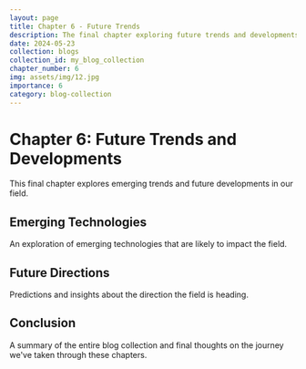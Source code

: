 ```yaml
---
layout: page
title: Chapter 6 - Future Trends
description: The final chapter exploring future trends and developments
date: 2024-05-23
collection: blogs
collection_id: my_blog_collection
chapter_number: 6
img: assets/img/12.jpg
importance: 6
category: blog-collection
---
```


# Chapter 6: Future Trends and Developments

This final chapter explores emerging trends and future developments in our field.

## Emerging Technologies

An exploration of emerging technologies that are likely to impact the field.

## Future Directions

Predictions and insights about the direction the field is heading.

## Conclusion

A summary of the entire blog collection and final thoughts on the journey we've taken through these chapters.
